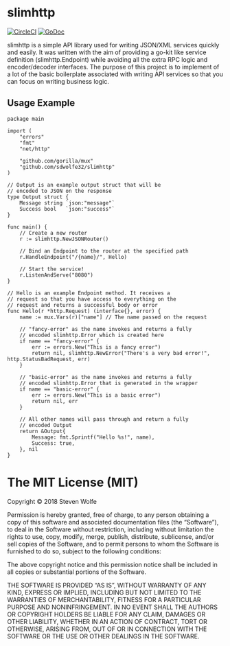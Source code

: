 # slimhttp 

[![CircleCI](https://circleci.com/gh/sdwolfe32/slimhttp.svg?style=svg)](https://circleci.com/gh/sdwolfe32/slimhttp)
[![GoDoc](https://godoc.org/github.com/sdwolfe32/slimhttp?status.svg)](https://godoc.org/github.com/sdwolfe32/slimhttp)

slimhttp is a simple API library used for writing JSON/XML services quickly and easily. It was written with the aim of providing a go-kit like service definition (slimhttp.Endpoint) while avoiding all the extra RPC logic and encoder/decoder interfaces. The purpose of this project is to implement of a lot of the basic boilerplate associated with writing API services so that you can focus on writing business logic.

## Usage Example

```
package main

import (
	"errors"
	"fmt"
	"net/http"

	"github.com/gorilla/mux"
	"github.com/sdwolfe32/slimhttp"
)

// Output is an example output struct that will be
// encoded to JSON on the response
type Output struct {
	Message string `json:"message"`
	Success bool   `json:"success"`
}

func main() {
	// Create a new router
	r := slimhttp.NewJSONRouter()

	// Bind an Endpoint to the router at the specified path
	r.HandleEndpoint("/{name}/", Hello)

	// Start the service!
	r.ListenAndServe("8080")
}

// Hello is an example Endpoint method. It receives a
// request so that you have access to everything on the
// request and returns a successful body or error
func Hello(r *http.Request) (interface{}, error) {
	name := mux.Vars(r)["name"] // The name passed on the request

	// "fancy-error" as the name invokes and returns a fully
	// encoded slimhttp.Error which is created here
	if name == "fancy-error" {
		err := errors.New("This is a fancy error")
		return nil, slimhttp.NewError("There's a very bad error!", http.StatusBadRequest, err)
	}

	// "basic-error" as the name invokes and returns a fully
	// encoded slimhttp.Error that is generated in the wrapper
	if name == "basic-error" {
		err := errors.New("This is a basic error")
		return nil, err
	}

	// All other names will pass through and return a fully
	// encoded Output
	return &Output{
		Message: fmt.Sprintf("Hello %s!", name),
		Success: true,
	}, nil
}

```

The MIT License (MIT)
=====================

Copyright © 2018 Steven Wolfe

Permission is hereby granted, free of charge, to any person
obtaining a copy of this software and associated documentation
files (the “Software”), to deal in the Software without
restriction, including without limitation the rights to use,
copy, modify, merge, publish, distribute, sublicense, and/or sell
copies of the Software, and to permit persons to whom the
Software is furnished to do so, subject to the following
conditions:

The above copyright notice and this permission notice shall be
included in all copies or substantial portions of the Software.

THE SOFTWARE IS PROVIDED “AS IS”, WITHOUT WARRANTY OF ANY KIND,
EXPRESS OR IMPLIED, INCLUDING BUT NOT LIMITED TO THE WARRANTIES
OF MERCHANTABILITY, FITNESS FOR A PARTICULAR PURPOSE AND
NONINFRINGEMENT. IN NO EVENT SHALL THE AUTHORS OR COPYRIGHT
HOLDERS BE LIABLE FOR ANY CLAIM, DAMAGES OR OTHER LIABILITY,
WHETHER IN AN ACTION OF CONTRACT, TORT OR OTHERWISE, ARISING
FROM, OUT OF OR IN CONNECTION WITH THE SOFTWARE OR THE USE OR
OTHER DEALINGS IN THE SOFTWARE.